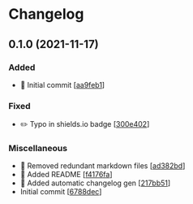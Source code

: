 # Changelog

<a name="0.1.0"></a>
## 0.1.0 (2021-11-17)

### Added

- 🎉 Initial commit [[aa9feb1](https://github.com/moducate/houston/commit/aa9feb1c5820d74cdbdc2096567c2e93830996eb)]

### Fixed

- ✏️ Typo in shields.io badge [[300e402](https://github.com/moducate/houston/commit/300e402a5355b52f3f651c77274af87c3e643ae5)]

### Miscellaneous

- 📝 Removed redundant markdown files [[ad382bd](https://github.com/moducate/houston/commit/ad382bd42b77a8b0741a20e4282a29c8a0231dfe)]
- 📝 Added README [[f4176fa](https://github.com/moducate/houston/commit/f4176fa9108b88bd3f062431b9ab7560886c8a68)]
- 🔨 Added automatic changelog gen [[217bb51](https://github.com/moducate/houston/commit/217bb51f48d39637ba0ffd8946173cb093ef6e43)]
-  Initial commit [[6788dec](https://github.com/moducate/houston/commit/6788dec86032fd576c6ff2fb97962f86a9f24a52)]


